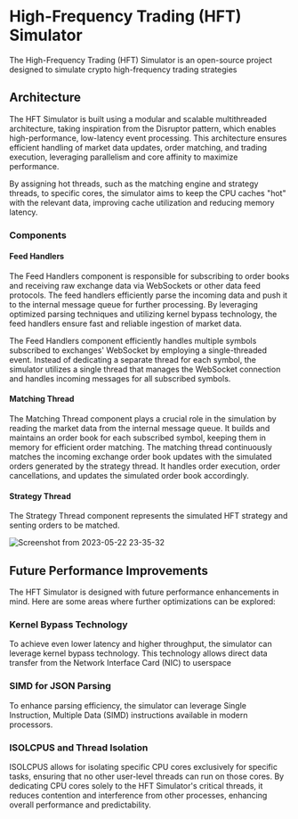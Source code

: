 # High-Frequency Trading (HFT) Simulator
The High-Frequency Trading (HFT) Simulator is an open-source project designed to simulate crypto high-frequency trading strategies 

## Architecture

The HFT Simulator is built using a modular and scalable multithreaded architecture, taking inspiration from the Disruptor pattern, which enables high-performance, low-latency event processing. This architecture ensures efficient handling of market data updates, order matching, and trading execution, leveraging parallelism and core affinity to maximize performance.

By assigning hot threads, such as the matching engine and strategy threads, to specific cores, the simulator aims to keep the CPU caches "hot" with the relevant data, improving cache utilization and reducing memory latency.

### Components

#### Feed Handlers
The Feed Handlers component is responsible for subscribing to order books and receiving raw exchange data via WebSockets or other data feed protocols. The feed handlers efficiently parse the incoming data and push it to the internal message queue for further processing. By leveraging optimized parsing techniques and utilizing kernel bypass technology, the feed handlers ensure fast and reliable ingestion of market data.

The Feed Handlers component efficiently handles multiple symbols subscribed to exchanges' WebSocket by employing a single-threaded event. Instead of dedicating a separate thread for each symbol, the simulator utilizes a single thread that manages the WebSocket connection and handles incoming messages for all subscribed symbols.

#### Matching Thread
The Matching Thread component plays a crucial role in the simulation by reading the market data from the internal message queue. It builds and maintains an order book for each subscribed symbol, keeping them in memory for efficient order matching. The matching thread continuously matches the incoming exchange order book updates with the simulated orders generated by the strategy thread. It handles order execution, order cancellations, and updates the simulated order book accordingly.

#### Strategy Thread
The Strategy Thread component represents the simulated HFT strategy and senting orders to be matched.

![Screenshot from 2023-05-22 23-35-32](https://github.com/Naseefabu/HFTRepo/assets/104965020/479f4cfb-9ca7-44ba-a35f-8026d49ebc05)


## Future Performance Improvements
The HFT Simulator is designed with future performance enhancements in mind. Here are some areas where further optimizations can be explored:

### Kernel Bypass Technology
To achieve even lower latency and higher throughput, the simulator can leverage kernel bypass technology. This technology allows direct data transfer from the Network Interface Card (NIC) to userspace 

### SIMD for JSON Parsing
To enhance parsing efficiency, the simulator can leverage Single Instruction, Multiple Data (SIMD) instructions available in modern processors. 

### ISOLCPUS and Thread Isolation
ISOLCPUS allows for isolating specific CPU cores exclusively for specific tasks, ensuring that no other user-level threads can run on those cores. By dedicating CPU cores solely to the HFT Simulator's critical threads, it reduces contention and interference from other processes, enhancing overall performance and predictability. 
